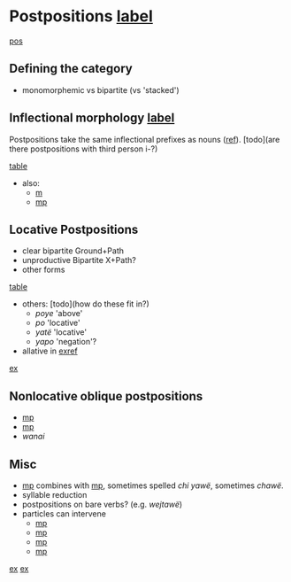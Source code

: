# Postpositions [label](postp)

[pos](postp)

## Defining the category
* monomorphemic vs bipartite (vs 'stacked')

## Inflectional morphology [label](sec:postinfl)
Postpositions take the same inflectional prefixes as nouns ([ref](sec:nounposssuf)). [todo](are there postpositions with third person i-?)

[table](postpprefixes)

* also:
    * [m](dt7)
    * [mp](kontomopl)

## Locative Postpositions
* clear bipartite Ground+Path
* unproductive Bipartite X+Path?
* other forms

[table](locpost)

* others: [todo](how do these fit in?)
    * *poye* 'above'
    * *po* 'locative'
    * *yatë* 'locative'
    * *yapo* 'negation'?
* allative in [exref](histpajirdi-186)

[ex](histpajirdi-186)

## Nonlocative oblique postpositions 
* [mp](pana-dat)
* [mp](ke-ins)
* _wanai_

## Misc
* [mp](chi-cop) combines with [mp](yawe-loc), sometimes spelled *chi yawë*, sometimes *chawë*.
* syllable reduction
* postpositions on bare verbs? (e.g. _wejtawë_)
* particles can intervene
    * [mp](pano-fmr)
    * [mp](pijkedim)
    * [mp](re-emp)
    * [mp](ma)

[ex](convamgu-5)
[ex](convrisamaj-47)

